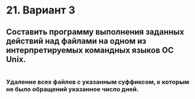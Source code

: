 # 21. Вариант 3

## Составить программу выполнения заданных действий над файлами на одном из интерпретируемых командных языков OC Unix.

#

### Удаление всех файлов с указанным суффиксом, к которым не было обращений указанное число дней.